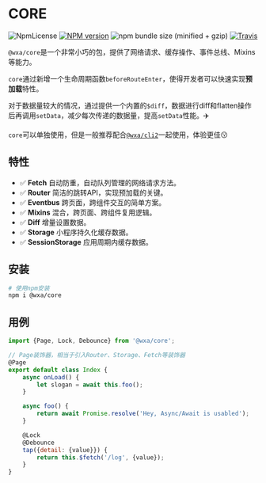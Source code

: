 # CORE

![NpmLicense](https://img.shields.io/npm/l/@wxa/core.svg)
[![NPM version](https://img.shields.io/npm/v/@wxa/core/latest.svg)](https://www.npmjs.com/package/@wxa/core)
![npm bundle size (minified + gzip)](https://img.shields.io/bundlephobia/minzip/@wxa/core/latest.svg)
[![Travis](https://travis-ci.org/wxajs/wxa.svg?branch=master)](https://travis-ci.org/wxajs/wxa)


`@wxa/core`是一个非常小巧的包，提供了网络请求、缓存操作、事件总线、Mixins等能力。

`core`通过新增一个生命周期函数`beforeRouteEnter`，使得开发者可以快速实现**预加载**特性。

对于数据量较大的情况，通过提供一个内置的`$diff`，数据进行diff和flatten操作后再调用`setData`，减少每次传递的数据量，提高`setData`性能。:airplane:

`core`可以单独使用，但是一般推荐配合[`@wxa/cli2`](../cli/)一起使用，体验更佳:kissing:

## 特性
- :white_check_mark: **Fetch** 自动防重，自动队列管理的网络请求方法。
- :white_check_mark: **Router** 简洁的跳转API，实现预加载的关键。
- :white_check_mark: **Eventbus** 跨页面，跨组件交互的简单方案。
- :white_check_mark: **Mixins** 混合，跨页面、跨组件复用逻辑。
- :white_check_mark: **Diff** 增量设置数据。
- :white_check_mark: **Storage** 小程序持久化缓存数据。
- :white_check_mark: **SessionStorage** 应用周期内缓存数据。

## 安装
```bash
# 使用npm安装
npm i @wxa/core
```

## 用例
``` js
import {Page, Lock, Debounce} from '@wxa/core';

// Page装饰器，相当于引入Router、Storage、Fetch等装饰器
@Page
export default class Index {
    async onLoad() {
        let slogan = await this.foo();
    }

    async foo() {
        return await Promise.resolve('Hey, Async/Await is usabled');
    }

    @Lock
    @Debounce 
    tap({detail: {value}}) {
        return this.$fetch('/log', {value});
    }
}
```